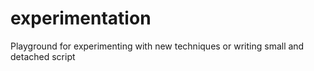 # experimentation
Playground for experimenting with new techniques or writing small and detached script
